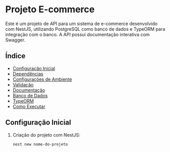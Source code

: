 # Projeto E-commerce

Este é um projeto de API para um sistema de e-commerce desenvolvido com NestJS, utilizando PostgreSQL como banco de dados e TypeORM para integração com o banco. A API possui documentação interativa com Swagger.

## Índice

- [Configuração Inicial](#configuração-inicial)
- [Dependências](#dependências)
- [Configurações de Ambiente](#configurações-de-ambiente)
- [Validação](#validação)
- [Documentação](#documentação)
- [Banco de Dados](#banco-de-dados)
- [TypeORM](#typeorm)
- [Como Executar](#como-executar)

## Configuração Inicial

1. Criação do projeto com NestJS:
   ```bash
   nest new nome-do-projeto
